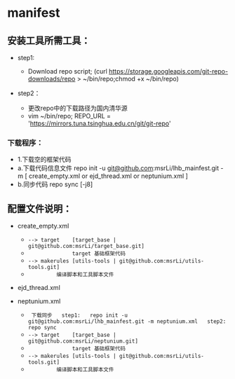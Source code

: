 # manifest

## 安装工具所需工具：
* step1:
   * Download repo script; (curl https://storage.googleapis.com/git-repo-downloads/repo > ~/bin/repo;chmod +x ~/bin/repo)

* step2：
   * 更改repo中的下载路径为国内清华源
   * vim ~/bin/repo;   REPO_URL = 'https://mirrors.tuna.tsinghua.edu.cn/git/git-repo'
 
### 下载程序：
* 1.下载空的框架代码
* a.下载代码信息文件
    repo init -u git@github.com:msrLi/lhb_mainfest.git -m [ create_empty.xml   or   ejd_thread.xml or neptunium.xml ] 
* b.同步代码
    repo sync [-j8] 



## 配置文件说明：

* create_empty.xml 
   * `--> target    [target_base | git@github.com:msrLi/target_base.git]`
   * `              target 基础框架代码`
   * `--> makerules [utils-tools | git@github.com:msrLi/utils-tools.git]`
   * `         编译脚本和工具脚本文件`
* ejd_thread.xml

* neptunium.xml
     * ` 下载同步  
              step1:  
                  repo init -u git@github.com:msrLi/lhb_mainfest.git -m neptunium.xml  
              step2:  
                  repo sync`
     * `--> target    [target_base | git@github.com:msrLi/neptunium.git]`
     * `              target 基础框架代码`
     * `--> makerules [utils-tools | git@github.com:msrLi/utils-tools.git]`
     * `         编译脚本和工具脚本文件`
